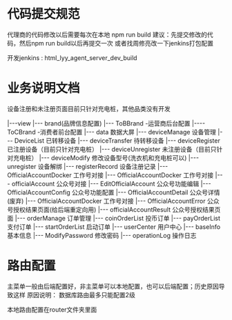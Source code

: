 # 代码提交规范
代理商的代码修改以后需要每次在本地 npm run build 
建议：先提交修改的代码，然后npm run build以后再提交一次
或者找周修亮改一下jenkins打包配置

开发jenkins : html_lyy_agent_server_dev_build

# 业务说明文档
设备注册和未注册页面目前只针对充电桩，其他品类没有开发

|---view
     |--- brand(品牌信息配置)
         |---  ToBBrand -运营商后台配置
         |---- ToCBrand -消费者前台配置
     |--- data 数据大屏
     |--- deviceManage 设备管理
          |--- DeviceList 已转移设备
          |--- deviceTransfer 待转移设备
          |--- deviceRegister 已注册设备（目前只针对充电桩）
          |--- deviceUnregister 未注册设备（目前只针对充电桩）
          |--- deviceModify 修改设备型号(洗衣机和充电桩可以)
          |--- unregister 设备解绑
          |--- registerRecord 设备注册记录
          |--- OfficialAccountDocker 工作号对接
          |--- OfficialAccountDocker 工作号对接
     |--- officialAccount 公众号对接
          |--- EditOfficialAccount 公众号功能编辑
          |--- OfficialAccountConfig 公众号功能配置
          |--- OfficialAccountDetail 公众号详情(废弃)
          |--- OfficialAccountDocker 工作号对接
          |--- OfficialAccountError 公众号授权结果页面(给后端重定向用)
          |--- officialAccountResult 公众号授权结果页面
     |--- orderManage 订单管理
          |--- coinOrderList 投币订单
          |--- payOrderList 支付订单
          |--- startOrderList 启动订单
     |--- userCenter 用户中心 
          |--- baseInfo 基本信息
          |--- ModifyPassword 修改密码
          |--- operationLog 操作日志

# 路由配置
主菜单一般由后端配置好，非主菜单可以本地配置，也可以后端配置；历史原因导致这样
原因说明： 数据库路由最多只能配置2级

本地路由配置在router文件夹里面
